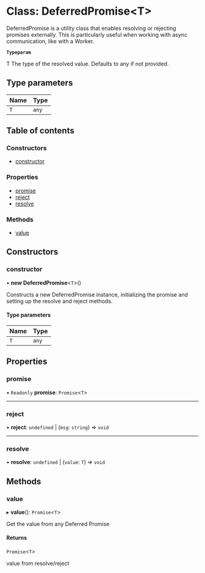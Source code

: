 # Class: DeferredPromise<T\>

DeferredPromise is a utility class that enables resolving or rejecting
promises externally. This is particularly useful when working with async
communication, like with a Worker.

**`Typeparam`**

T The type of the resolved value. Defaults to any if not provided.

## Type parameters

| Name | Type |
| :------ | :------ |
| `T` | `any` |

## Table of contents

### Constructors

- [constructor](DeferredPromise.md#constructor)

### Properties

- [promise](DeferredPromise.md#promise)
- [reject](DeferredPromise.md#reject)
- [resolve](DeferredPromise.md#resolve)

### Methods

- [value](DeferredPromise.md#value)

## Constructors

### constructor

• **new DeferredPromise**<`T`\>()

Constructs a new DeferredPromise instance, initializing the promise
and setting up the resolve and reject methods.

#### Type parameters

| Name | Type |
| :------ | :------ |
| `T` | `any` |

## Properties

### promise

• `Readonly` **promise**: `Promise`<`T`\>

___

### reject

• **reject**: `undefined` \| (`msg`: `string`) => `void`

___

### resolve

• **resolve**: `undefined` \| (`value`: `T`) => `void`

## Methods

### value

▸ **value**(): `Promise`<`T`\>

Get the value from any Deferred Promise

#### Returns

`Promise`<`T`\>

value from resolve/reject
